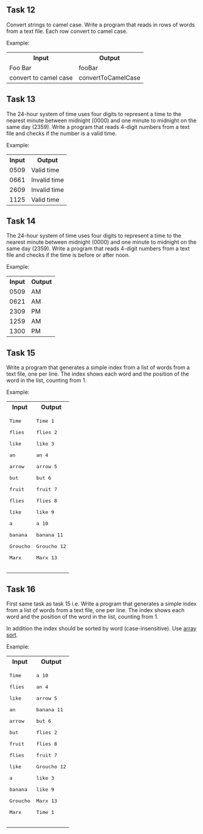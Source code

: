 ﻿
## Task 12

Convert strings to camel case. Write a program that reads in rows of words from a text file. Each row convert to camel case.

Example:
<table>
  <tr>
    <th>Input</th>
    <th>Output</th>
  </tr>
  <tr>
    <td>Foo Bar</td>
    <td>fooBar</td>
  </tr>
  <tr>
    <td>convert to camel case</td>
    <td>convertToCamelCase</td>
  </tr>
</table>


## Task 13

The 24-hour system of time uses four digits to represent a time to the nearest minute between midnight (0000) and one minute to midnight on the same day (2359). Write a program that reads 4-digit numbers from a text file and checks if the number is a valid time.

Example:
<table>
  <tr>
    <th>Input</th>
    <th>Output</th>
  </tr>
  <tr>
    <td>0509</td>
    <td>Valid time</td>
  </tr>
  <tr>
    <td>0661</td>
    <td>Invalid time</td>
  </tr>
  <tr>
    <td>2609</td>
    <td>Invalid time</td>
  </tr>
  <tr>
    <td>1125</td>
    <td>Valid time</td>
  </tr>
</table>

## Task 14

The 24-hour system of time uses four digits to represent a time to the nearest minute between midnight (0000) and one minute to midnight on the same day (2359). Write a program that reads 4-digit numbers from a text file and checks if the time is before or after noon.

Example:
<table>
  <tr>
    <th>Input</th>
    <th>Output</th>
  </tr>
  <tr>
    <td>0509</td>
    <td>AM</td>
  </tr>
  <tr>
    <td>0621</td>
    <td>AM</td>
  </tr>
  <tr>
    <td>2309</td>
    <td>PM</td>
  </tr>
  <tr>
    <td>1259</td>
    <td>AM</td>
  </tr>
  <tr>
    <td>1300</td>
    <td>PM</td>
  </tr>
</table>

## Task 15

Write a program that generates a simple index from a list of words from a text file, one per line. The index shows each word and the position of the word in the list, counting from 1. 

Example:
<table>
	<tr>
	<th>Input</th>
	<th>Output</th>
	</tr>

<tr><td><pre>Time<br>
flies<br>
like<br>
an<br>
arrow<br>
but<br>
fruit<br>
flies<br>
like<br>
a<br>
banana<br>
Groucho<br>
Marx<br>
</pre></td
><td><pre>
Time 1<br>
flies 2<br>
like 3<br>
an 4<br>
arrow 5<br>
but 6<br>
fruit 7<br>
flies 8<br>
like 9<br>
a 10<br>
banana 11<br>
Groucho 12<br>
Marx 13<br>
</pre></td></tr>

</table>

## Task 16

First same task as task 15 i.e. Write a program that generates a simple index from a list of words from a text file, one per line. The index shows each word and the position of the word in the list, counting from 1. 

In addition the index should be sorted by word (case-insensitive). Use [array sort](https://developer.mozilla.org/en-US/docs/Web/JavaScript/Reference/Global_Objects/Array/sort).

Example:
<table>
	<tr>
	<th>Input</th>
	<th>Output</th>
	</tr>

<tr><td><pre>Time<br>
flies<br>
like<br>
an<br>
arrow<br>
but<br>
fruit<br>
flies<br>
like<br>
a<br>
banana<br>
Groucho<br>
Marx<br>
</pre></td><td><pre>
a 10<br>
an 4<br>
arrow 5<br>
banana 11<br>
but 6<br>
flies 2<br>
flies 8<br>
fruit 7<br>
Groucho 12<br>
like 3<br>
like 9<br>
Marx 13<br>
Time 1<br>
</pre></td></tr>

</table>